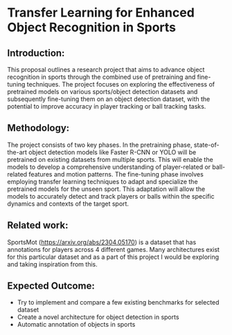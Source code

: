 # Transfer Learning for Enhanced Object Recognition in Sports

## Introduction:
This proposal outlines a research project that aims to advance object recognition in sports through the combined use of pretraining and fine-tuning techniques. The project focuses on exploring the effectiveness of pretrained models on various sports/object detection datasets and subsequently fine-tuning them on an object detection dataset, with the potential to improve accuracy in player tracking or ball tracking tasks.

## Methodology:
The project consists of two key phases. In the pretraining phase, state-of-the-art object detection models like Faster R-CNN or YOLO will be pretrained on existing datasets from multiple sports. This will enable the models to develop a comprehensive understanding of player-related or ball-related features and motion patterns. The fine-tuning phase involves employing transfer learning techniques to adapt and specialize the pretrained models for the unseen sport. This adaptation will allow the models to accurately detect and track players or balls within the specific dynamics and contexts of the target sport.

## Related work:
SportsMot (https://arxiv.org/abs/2304.05170) is a dataset that has annotations for players across 4 different games. Many architectures exist for this particular dataset and as a part of this project I would be exploring and taking inspiration from this.

## Expected Outcome:
-	Try to implement and compare a few existing benchmarks for selected dataset
-	Create a novel architecture for object detection in sports
-	Automatic annotation of objects in sports
